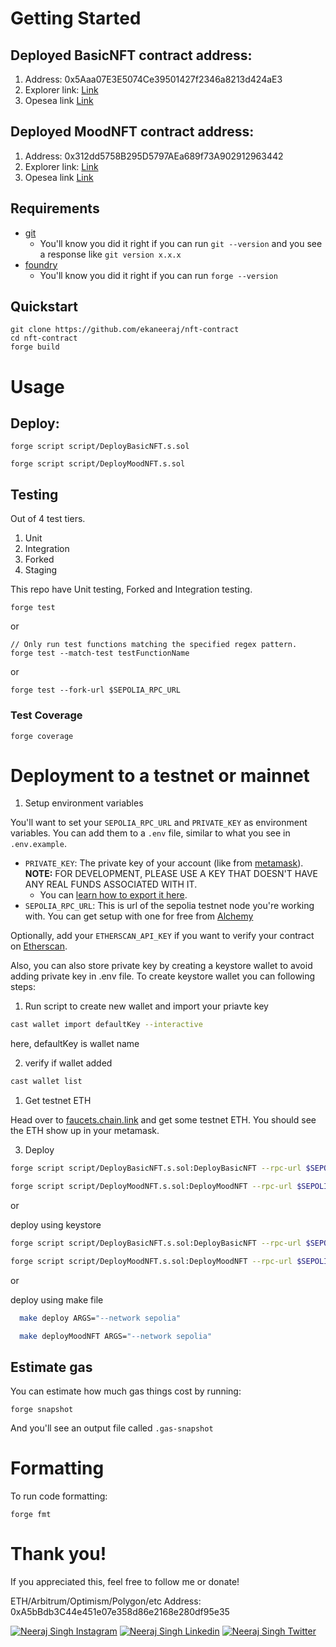 # Getting Started

## Deployed BasicNFT contract address:
1. Address: 0x5Aaa07E3E5074Ce39501427f2346a8213d424aE3
2. Explorer link: [Link](https://sepolia.etherscan.io/address/0x5Aaa07E3E5074Ce39501427f2346a8213d424aE3)
3. Opesea link [Link](https://testnets.opensea.io/assets/sepolia/0x5aaa07e3e5074ce39501427f2346a8213d424ae3/0)

## Deployed MoodNFT contract address:
1. Address: 0x312dd5758B295D5797AEa689f73A902912963442
2. Explorer link: [Link](https://sepolia.etherscan.io/address/0x312dd5758B295D5797AEa689f73A902912963442)
3. Opesea link [Link](https://testnets.opensea.io/assets/sepolia/0x312dd5758B295D5797AEa689f73A902912963442/0)

## Requirements

- [git](https://git-scm.com/book/en/v2/Getting-Started-Installing-Git)
  - You'll know you did it right if you can run `git --version` and you see a response like `git version x.x.x`
- [foundry](https://getfoundry.sh/)
  - You'll know you did it right if you can run `forge --version` 


## Quickstart

```
git clone https://github.com/ekaneeraj/nft-contract
cd nft-contract
forge build
```

# Usage

## Deploy:

```
forge script script/DeployBasicNFT.s.sol
```
```
forge script script/DeployMoodNFT.s.sol
```

## Testing

Out of 4 test tiers.

1. Unit
2. Integration
3. Forked
4. Staging

This repo have Unit testing, Forked and Integration testing. 

```
forge test
```

or 

```
// Only run test functions matching the specified regex pattern.
forge test --match-test testFunctionName
```

or

```
forge test --fork-url $SEPOLIA_RPC_URL
```

### Test Coverage

```
forge coverage
```


# Deployment to a testnet or mainnet

1. Setup environment variables

You'll want to set your `SEPOLIA_RPC_URL` and `PRIVATE_KEY` as environment variables. You can add them to a `.env` file, similar to what you see in `.env.example`.

- `PRIVATE_KEY`: The private key of your account (like from [metamask](https://metamask.io/)). **NOTE:** FOR DEVELOPMENT, PLEASE USE A KEY THAT DOESN'T HAVE ANY REAL FUNDS ASSOCIATED WITH IT.
  - You can [learn how to export it here](https://metamask.zendesk.com/hc/en-us/articles/360015289632-How-to-Export-an-Account-Private-Key).
- `SEPOLIA_RPC_URL`: This is url of the sepolia testnet node you're working with. You can get setup with one for free from [Alchemy](https://alchemy.com/)

Optionally, add your `ETHERSCAN_API_KEY` if you want to verify your contract on [Etherscan](https://etherscan.io/).


Also, you can also store private key by creating a keystore wallet to avoid adding private key in .env file. To create keystore wallet you can following steps: 

1. Run script to create new wallet and import your priavte key

```bash
cast wallet import defaultKey --interactive
```
here, defaultKey is wallet name

2. verify if wallet added
```bash
cast wallet list
```

1. Get testnet ETH

Head over to [faucets.chain.link](https://faucets.chain.link/) and get some testnet ETH. You should see the ETH show up in your metamask.

3. Deploy

```bash
forge script script/DeployBasicNFT.s.sol:DeployBasicNFT --rpc-url $SEPOLIA_RPC_URL --private-key $PRIVATE_KEY --broadcast --verify --etherscan-api-key $ETHERSCAN_API_KEY
```
```bash
forge script script/DeployMoodNFT.s.sol:DeployMoodNFT --rpc-url $SEPOLIA_RPC_URL --private-key $PRIVATE_KEY --broadcast --verify --etherscan-api-key $ETHERSCAN_API_KEY
```

or

 deploy using keystore
```bash
forge script script/DeployBasicNFT.s.sol:DeployBasicNFT --rpc-url $SEPOLIA_RPC_URL --account defaultKey --sender <Wallet Address> --broadcast`
```
```bash
forge script script/DeployMoodNFT.s.sol:DeployMoodNFT --rpc-url $SEPOLIA_RPC_URL --account defaultKey --sender <Wallet Address> --broadcast`
```

or 

deploy using make file
```bash
  make deploy ARGS="--network sepolia"
```

```bash
  make deployMoodNFT ARGS="--network sepolia"
```

## Estimate gas

You can estimate how much gas things cost by running:

```
forge snapshot
```

And you'll see an output file called `.gas-snapshot`


# Formatting


To run code formatting:
```
forge fmt
```


# Thank you!

If you appreciated this, feel free to follow me or donate!

ETH/Arbitrum/Optimism/Polygon/etc Address: 0xA5bBdb3C44e451e07e358d86e2168e280df95e35

[![Neeraj Singh Instagram](https://img.shields.io/badge/Instagram-FF0000?style=for-the-badge&logo=instagram&logoColor=white)](https://instagram.com/ekaneeraj)
[![Neeraj Singh Linkedin](https://img.shields.io/badge/LinkedIn-0077B5?style=for-the-badge&logo=linkedin&logoColor=white)](https://www.linkedin.com/in/ekaneeraj/)
[![Neeraj Singh Twitter](https://img.shields.io/badge/Twitter-1DA1F2?style=for-the-badge&logo=twitter&logoColor=white)](https://twitter.com/ekaneeraj)